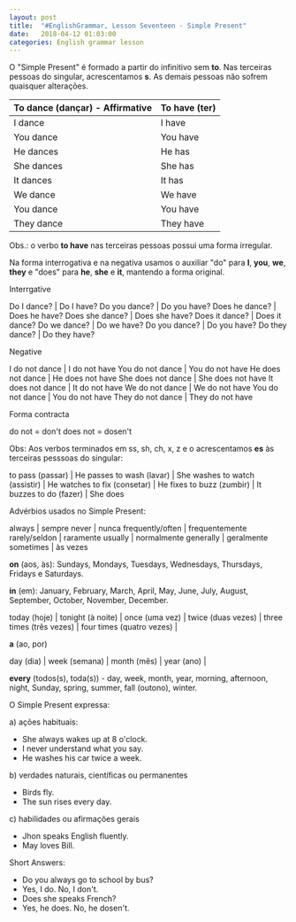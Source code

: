 ```yaml
---
layout: post
title:  "#EnglishGrammar, Lesson Seventeen - Simple Present"
date:   2018-04-12 01:03:00
categories: English grammar lesson
---
```


O "Simple Present" é formado a partir do infinitivo sem **to**. Nas terceiras pessoas do singular, acrescentamos **s**. As demais pessoas não sofrem quaisquer alterações.

To dance (dançar) - Affirmative | To have (ter)
--------------------------------|--------------
I dance | I have
You dance | You have
He dances | He has
She dances | She has
It dances | It has
We dance | We have
You dance | You have
They dance | They have

Obs.: o verbo **to have** nas terceiras pessoas possui uma forma irregular.

Na forma interrogativa e na negativa usamos o auxiliar "do" para **I**, **you**, **we**, **they** e "does" para **he**, **she** e **it**, mantendo a forma original.

Interrgative

Do I dance? | Do I have?
Do you dance? | Do you have?
Does he dance? | Does he have?
Does she dance? | Does she have?
Does it dance? | Does it dance?
Do we dance? | Do we have?
Do you dance? | Do you have?
Do they dance? | Do they have?

Negative

I do not dance | I do not have
You do not dance | You do not have
He does not dance | He does not have
She does not dance | She does not have
It does not dance | It do not have
We do not dance | We do not have
You do not dance | You do not have
They do not dance | They do not have

Forma contracta

do not = don't
does not = dosen't

Obs: Aos verbos terminados em ss, sh, ch, x, z e o acrescentamos **es** às terceiras pesssoas do singular:

to pass (passar) | He passes
to wash (lavar) | She washes
to watch (assistir) | He watches
to fix (consetar) | He fixes
to buzz (zumbir) | It buzzes
to do (fazer) | She does

Advérbios usados no Simple Present:

always | sempre
never | nunca
frequently/often | frequentemente
rarely/seldon | raramente
usually | normalmente
generally | geralmente
sometimes | às vezes

**on** (aos, às): Sundays, Mondays, Tuesdays, Wednesdays, Thursdays, Fridays e Saturdays.

**in** (em): January, February, March, April, May, June, July, August, September, October, November, December.


today (hoje) |
tonight (à noite) |
once (uma vez) |
twice (duas vezes) |
three times (três vezes) |
four times (quatro vezes) |

**a** (ao, por)

day (dia) |
week (semana) |
month (mês) |
year (ano) |

**every** (todos(s), toda(s)) - day, week, month, year, morning, afternoon, night, Sunday, spring, summer, fall (outono), winter.

O Simple Present expressa:

a) ações habituais:

 - She always wakes up at 8 o'clock.
 - I never understand what you say.
 - He washes his car twice a week.

b) verdades naturais, científicas ou permanentes

 - Birds fly.
 - The sun rises every day.

c) habilidades ou afirmações gerais

 - Jhon speaks English fluently.
 - May loves Bill.

Short Answers:

 - Do you always go to school by bus?
 - Yes, I do. No, I don't.
 - Does she speaks French?
 - Yes, he does. No, he dosen't.

